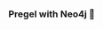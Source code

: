### Pregel with Neo4j 🚀



































































































































 













































































































































































































































